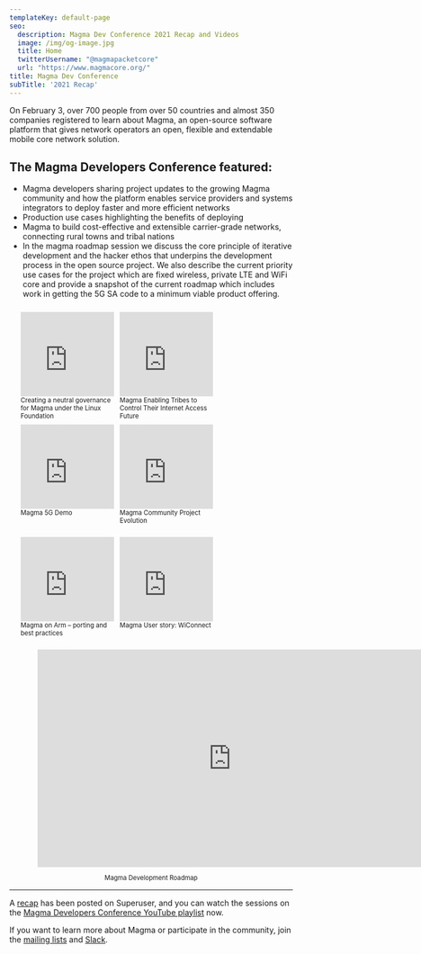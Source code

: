 ```yaml
---
templateKey: default-page
seo:
  description: Magma Dev Conference 2021 Recap and Videos
  image: /img/og-image.jpg
  title: Home
  twitterUsername: "@magmapacketcore"
  url: "https://www.magmacore.org/"
title: Magma Dev Conference
subTitle: '2021 Recap'
---
```


On February 3, over 700 people from over 50 countries and almost 350 companies registered to learn about Magma, an open-source software platform that gives network operators an open, flexible and extendable mobile core network solution.


## The Magma Developers Conference featured:

- Magma developers sharing project updates to the growing Magma community and how the platform enables service providers and systems integrators to deploy faster and more efficient networks
- Production use cases highlighting the benefits of deploying
- Magma to build cost-effective and extensible carrier-grade networks, connecting rural towns and tribal nations  
- In the magma roadmap session we discuss the core principle of iterative development and the hacker ethos that underpins the development process in the open source project. We also describe the current priority use cases for the project which are fixed wireless, private LTE and WiFi core and provide a snapshot of the current roadmap which includes work in getting the 5G SA code to a minimum viable product offering.

<div style="width:100%; padding: 10px;">
  <div style="width:33%;padding-left:10px; display: inline; float: left;">
    <iframe width="100%" src="https://www.youtube.com/embed/d6qvuCL9608" frameborder="0" allow="accelerometer; autoplay; clipboard-write; encrypted-media; gyroscope; picture-in-picture" allowfullscreen></iframe>
    <div style="font-size:.8em;min-height:50px;">Creating a neutral governance for Magma under the Linux Foundation</div>
  </div>
  <div style="width:33%;padding-left:10px; display: inline; float: left;">
    <iframe width="100%" src="https://www.youtube.com/embed/hNHAz6Km-j0" frameborder="0" allow="accelerometer; autoplay; clipboard-write; encrypted-media; gyroscope; picture-in-picture" allowfullscreen></iframe>
    <div style="font-size:.8em;min-height:50px;">Magma Enabling Tribes to Control Their Internet Access Future</div>
  </div>
  <div style="width:33%;padding-left:10px; display: inline; float: left;">
    <iframe width="100%" src="https://www.youtube.com/embed/cFE8pjpDBv8" frameborder="0" allow="accelerometer; autoplay; clipboard-write; encrypted-media; gyroscope; picture-in-picture" allowfullscreen></iframe>
    <div style="font-size:.8em;min-height:50px;">Magma 5G Demo</div>
  </div>
</div>
<div style="width:100%; padding: 10px; margin-top:20px;">
  <div style="width:33%;padding-left:10px; display: inline; float: left;">
    <iframe width="100%" src="https://www.youtube.com/embed/qQz2_7TN5ws" frameborder="0" allow="accelerometer; autoplay; clipboard-write; encrypted-media; gyroscope; picture-in-picture" allowfullscreen></iframe>
    <div style="font-size:.8em;min-height:50px;">Magma Community Project Evolution</div>
  </div>
  <div style="width:33%;padding-left:10px; display: inline; float: left;">
    <iframe width="100%" src="https://www.youtube.com/embed/-vYtwDDFpdo" frameborder="0" allow="accelerometer; autoplay; clipboard-write; encrypted-media; gyroscope; picture-in-picture" allowfullscreen></iframe>
    <div style="font-size:.8em;min-height:50px;">Magma on Arm – porting and best practices</div>
  </div>
  <div style="width:33%;padding-left:10px; display: inline; float: left;">
    <iframe width="100%" src="https://www.youtube.com/embed/VybSCeTPf88" frameborder="0" allow="accelerometer; autoplay; clipboard-write; encrypted-media; gyroscope; picture-in-picture" allowfullscreen></iframe>
    <div style="font-size:.8em;min-height:50px;">Magma User story: WiConnect</div>
  </div>
</div>

<div width="100%; margin-top:20px;">
  <div style="width:80%;margin: 0 auto;">
    <iframe style="width:688px;height:387px;" src="https://www.youtube.com/embed/0XK4vunjD0Y" frameborder="0" allow="accelerometer; autoplay; clipboard-write; encrypted-media; gyroscope; picture-in-picture" allowfullscreen></iframe>
    <p style="font-size:.8em;text-align:center;">Magma Development Roadmap</p>
  </div>
</div>


---

A [recap](https://superuser.openstack.org/articles/connecting-tribal-nations-and-rural-towns-with-magma/) has been posted on Superuser, and you can watch the sessions on the [Magma Developers Conference YouTube playlist](https://www.youtube.com/playlist?list=PLKqaoAnDyfgolzgeREuKrvsPJhQLTt_he) now.

If you want to learn more about Magma or participate in the community, join the [mailing lists](https://groups.google.com/forum/#!forum/magma-dev) and [Slack](https://magmacore.slack.com/join/shared_invite/zt-g76zkofr-g6~jYiS3KRzC9qhAISUC2A#/).

